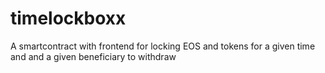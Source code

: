# timelockboxx
A smartcontract with frontend for locking EOS and tokens for a given time and and a given beneficiary to withdraw
